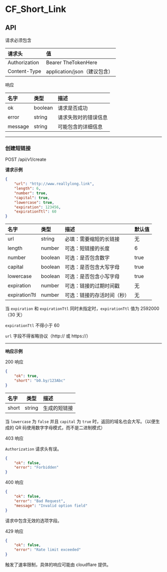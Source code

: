 # CF_Short_Link

## API

请求必须包含

|请求头|值|
|:-|:-|
|Authorization|Bearer TheTokenHere|
|Content-Type|application/json（建议包含）|

响应

|名字|类型|描述|
|:-|:-|:-|
|ok|boolean|请求是否成功|
|error|string|请求失败时的错误信息|
|message|string|可能包含的详细信息|

---

### 创建短链接

POST /api/v1/create

**请求示例**

```json
{
    "url": "http://www.reallylong.link",
    "length": 6,
    "number": true,
    "capital": true,
    "lowercase": true,
    "expiration": 123456,
    "expirationTtl": 60
}
```

|名字|类型|描述|默认值|
|:-|:-|:-|:-|
|url|string|必填：需要缩短的长链接|无|
|length|number|可选：短链接的长度|6|
|number|boolean|可选：是否包含数字|true|
|capital|boolean|可选：是否包含大写字母|true|
|lowercase|boolean|可选：是否包含小写字母|true|
|expiration|number|可选：链接的过期时间戳|无|
|expirationTtl|number|可选：链接的存活时间（秒）|无|

当 `expiration` 和 `expirationTtl` 同时未指定时，`expirationTtl` 值为 2592000（30 天）

`expirationTtl` 不得小于 60

`url` 字段不得省略协议（http:// 或 https://）

---

**响应示例**

200 响应

```json
{
    "ok": true,
    "short": "b0.by/123Abc"
}
```

|名字|类型|描述|
|:-|:-:|:-|
|short|string|生成的短链接|

当 `lowercase` 为 `false` 并且 `capital` 为 `true` 时，返回的域名也会大写。（以便生成的 QR 码使用数字字母模式，而不是二进制模式）

403 响应

`Authorization` 请求头有误。

```json
{
    "ok": false,
    "error": "Forbidden"
}
```

400 响应

```json
{
    "ok": false,
    "error": "Bad Request",
    "message": "Invalid option field"
}
```

请求中包含无效的选项字段。

429 响应

```json
{
    "ok": false,
    "error": "Rate limit exceeded"
}
```

触发了速率限制，具体的响应可能由 cloudflare 提供。